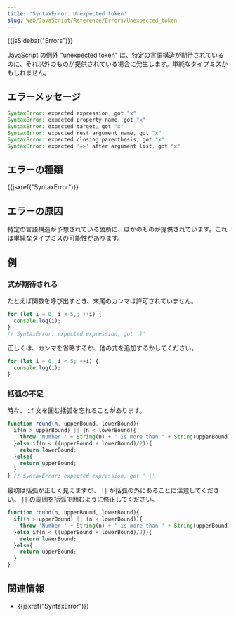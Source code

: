 ```yaml
---
title: 'SyntaxError: Unexpected token'
slug: Web/JavaScript/Reference/Errors/Unexpected_token
---
```

{{jsSidebar("Errors")}}

JavaScript の例外 "unexpected token" は、特定の言語構造が期待されているのに、それ以外のものが提供されている場合に発生します。単純なタイプミスかもしれません。

## エラーメッセージ

```js
SyntaxError: expected expression, got "x"
SyntaxError: expected property name, got "x"
SyntaxError: expected target, got "x"
SyntaxError: expected rest argument name, got "x"
SyntaxError: expected closing parenthesis, got "x"
SyntaxError: expected '=>' after argument list, got "x"
```

## エラーの種類

{{jsxref("SyntaxError")}}

## エラーの原因

特定の言語構造が予想されている箇所に、ほかのものが提供されています。これは単純なタイプミスの可能性があります。

## 例

### 式が期待される

たとえば関数を呼び出すとき、末尾のカンマは許可されていません。

```js example-bad
for (let i = 0; i < 5,; ++i) {
  console.log(i);
}
// SyntaxError: expected expression, got ')'
```

正しくは、カンマを省略するか、他の式を追加するかしてください。

```js example-good
for (let i = 0; i < 5; ++i) {
  console.log(i);
}
```

### 括弧の不足

時々、 `if` 文を囲む括弧を忘れることがあります。

```js example-bad
function round(n, upperBound, lowerBound){
  if(n > upperBound) || (n < lowerBound){
    throw 'Number ' + String(n) + ' is more than ' + String(upperBound) + ' or less than ' + String(lowerBound);
  }else if(n < ((upperBound + lowerBound)/2)){
    return lowerBound;
  }else{
    return upperBound;
  }
} // SyntaxError: expected expression, got '||'
```

最初は括弧が正しく見えますが、 `||` が括弧の外にあることに注意してください。 `||` の周囲を括弧で囲むように修正してください。

```js example-good
function round(n, upperBound, lowerBound){
  if((n > upperBound) || (n < lowerBound)){
    throw 'Number ' + String(n) + ' is more than ' + String(upperBound) + ' or less than ' + String(lowerBound);
  }else if(n < ((upperBound + lowerBound)/2)){
    return lowerBound;
  }else{
    return upperBound;
  }
}
```

## 関連情報

- {{jsxref("SyntaxError")}}
